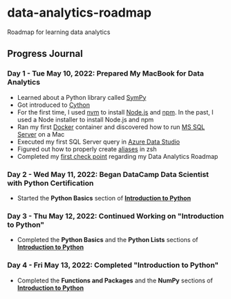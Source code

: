 # data-analytics-roadmap
Roadmap for learning data analytics 

## Progress Journal

### Day 1 - Tue May 10, 2022: Prepared My MacBook for Data Analytics
- Learned about a Python library called [SymPy](https://www.sympy.org/en/index.html)
- Got introduced to [Cython](https://pypi.org/project/Cython/)
- For the first time, I used [nvm](https://github.com/nvm-sh/nvm) to install [Node.js](https://github.com/nvm-sh/nvm) and [npm](https://www.npmjs.com/). In the past, I used a Node installer to install Node.js and npm
- Ran my first [Docker](https://www.docker.com/) container and discovered how to run [MS SQL Server](https://www.microsoft.com/en-us/sql-server/sql-server-2019) on a Mac
- Executed my first SQL Server query in [Azure Data Studio](https://docs.microsoft.com/en-us/sql/azure-data-studio/download-azure-data-studio?view=sql-server-ver15)
- Figured out how to properly create [aliases](https://youtu.be/G2GlntF9TKw) in zsh
- Completed my [first check point](https://github.com/users/dannydore/projects/1/views/1) regarding my Data Analytics Roadmap

### Day 2 - Wed May 11, 2022: Began DataCamp Data Scientist with Python Certification
- Started the **Python Basics** section of [**Introduction to Python**](https://campus.datacamp.com/courses/intro-to-python-for-data-science)

### Day 3 - Thu May 12, 2022: Continued Working on "Introduction to Python"
- Completed the **Python Basics** and the **Python Lists** sections of [**Introduction to Python**](https://campus.datacamp.com/courses/intro-to-python-for-data-science)

### Day 4 - Fri May 13, 2022: Completed "Introduction to Python"
- Completed the **Functions and Packages** and the **NumPy** sections of [**Introduction to Python**](https://campus.datacamp.com/courses/intro-to-python-for-data-science)
